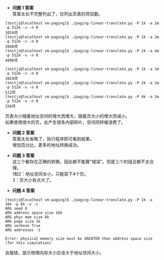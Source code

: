 * **问题 1 答案**  
答案太长不完整列出了，仅列出页表的项目数。
```
[testjz@localhost vm-paging]$ ./paging-linear-translate.py -P 1k -a 1m -p 512m -v -n 0
1024项
[testjz@localhost vm-paging]$ ./paging-linear-translate.py -P 1k -a 2m -p 512m -v -n 0
2048项
[testjz@localhost vm-paging]$ ./paging-linear-translate.py -P 1k -a 4m -p 512m -v -n 0
4096项

[testjz@localhost vm-paging]$ ./paging-linear-translate.py -P 1k -a 1m -p 512m -v -n 0
1024项
[testjz@localhost vm-paging]$ ./paging-linear-translate.py -P 2k -a 1m -p 512m -v -n 0
512项
[testjz@localhost vm-paging]$ ./paging-linear-translate.py -P 4k -a 1m -p 512m -v -n 0
256项
```
页表大小随着地址空间的增大而增大，随着页大小的增大而减小。  
如果使用很大的页，会产生很多内部碎片，空间同样被浪费了。  

* **问题 2 答案**  
答案太长省略了，执行程序即可看到结果。  
增加百分比，更多的地址转换成功。  

* **问题 3 答案**  
这三个都存在正确的转换，因此都不能算“错误”。但是三个的组合都不太合理。  
1和2：地址空间太小，只能容下4个页。  
3：页大小有点大了。  

* **问题 4 答案**  
```
[testjz@localhost vm-paging]$ ./paging-linear-translate.py -P 1k -a 16k -p 8k -v -c
ARG seed 0
ARG address space size 16k
ARG phys mem size 8k
ARG page size 1k
ARG verbose True
ARG addresses -1

Error: physical memory size must be GREATER than address space size (for this simulation)
```
会报错，提示物理内存大小应该大于地址空间大小。
